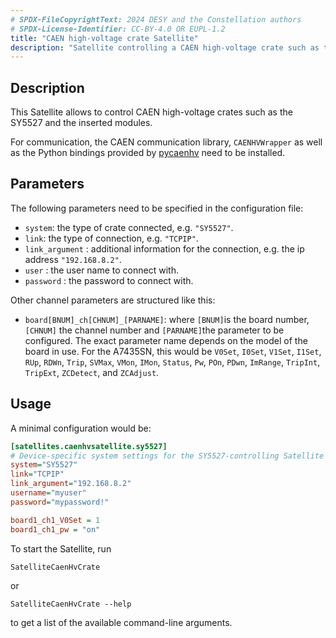```yaml
---
# SPDX-FileCopyrightText: 2024 DESY and the Constellation authors
# SPDX-License-Identifier: CC-BY-4.0 OR EUPL-1.2
title: "CAEN high-voltage crate Satellite"
description: "Satellite controlling a CAEN high-voltage crate such as the SY5527 and its modules ."
---
```


## Description

This Satellite allows to control CAEN high-voltage crates such as the SY5527 and the inserted modules.

For communication, the CAEN communication library, `CAENHVWrapper` as well as the Python bindings provided by [pycaenhv](https://gitlab.com/hperrey/pycaenhv) need to be installed.

## Parameters

The following parameters need to be specified in the configuration file:

* `system`: the type of crate connected, e.g. `"SY5527"`.
* `link`: the type of connection, e.g. `"TCPIP"`.
* `link_argument` : additional information for the connection, e.g. the ip address `"192.168.8.2"`.
* `user` : the user name to connect with.
* `password` : the password to connect with.

Other channel parameters are structured like this:

* `board[BNUM]_ch[CHNUM]_[PARNAME]`: where `[BNUM]`is the board number, `[CHNUM]` the channel number and `[PARNAME]`the parameter to be configured. The exact parameter name depends on the model of the board in use. For the A7435SN, this would be `V0Set`, `I0Set`, `V1Set`, `I1Set`, `RUp`, `RDWn`, `Trip`, `SVMax`, `VMon`, `IMon`, `Status`, `Pw`, `POn`, `PDwn`, `ImRange`, `TripInt`, `TripExt`, `ZCDetect`, and `ZCAdjust`.

## Usage

A minimal configuration would be:

```ini
[satellites.caenhvsatellite.sy5527]
# Device-specific system settings for the SY5527-controlling Satellite
system="SY5527"
link="TCPIP"
link_argument="192.168.8.2"
username="myuser"
password="mypassword!"

board1_ch1_V0Set = 1
board1_ch1_pw = "on"
```

To start the Satellite, run

``` shell
SatelliteCaenHvCrate
```

or

``` shell
SatelliteCaenHvCrate --help
```

to get a list of the available command-line arguments.
